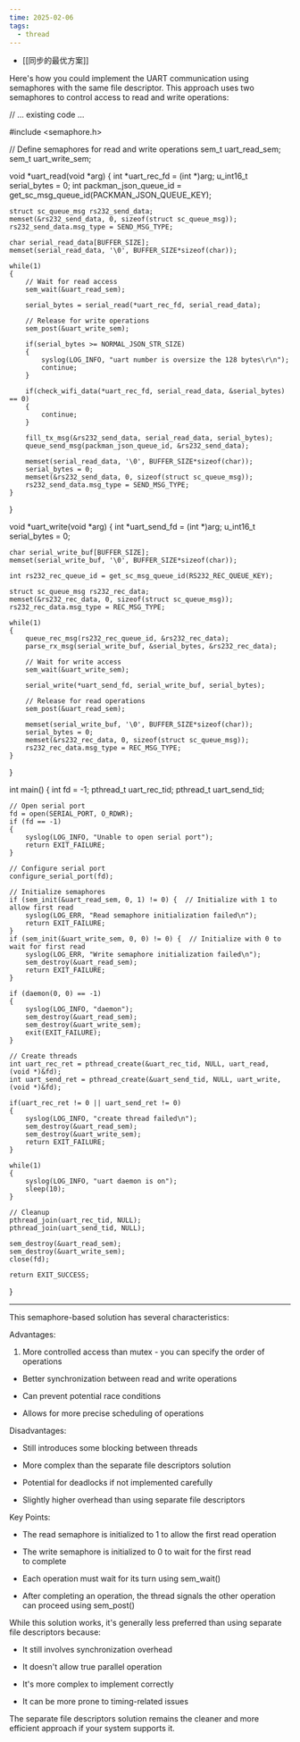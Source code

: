```yaml
---
time: 2025-02-06
tags:
  - thread
---
```

- [[同步的最优方案]]


Here's how you could implement the UART communication using semaphores with the same file descriptor. This approach uses two semaphores to control access to read and write operations:

// ... existing code ...

#include <semaphore.h>

// Define semaphores for read and write operations
sem_t uart_read_sem;
sem_t uart_write_sem;

void *uart_read(void *arg)
{
    int *uart_rec_fd = (int *)arg;
    u_int16_t serial_bytes = 0;
    int packman_json_queue_id = get_sc_msg_queue_id(PACKMAN_JSON_QUEUE_KEY);

    struct sc_queue_msg rs232_send_data;
    memset(&rs232_send_data, 0, sizeof(struct sc_queue_msg));
    rs232_send_data.msg_type = SEND_MSG_TYPE;

    char serial_read_data[BUFFER_SIZE];
    memset(serial_read_data, '\0', BUFFER_SIZE*sizeof(char));

    while(1)
    {
        // Wait for read access
        sem_wait(&uart_read_sem);
        
        serial_bytes = serial_read(*uart_rec_fd, serial_read_data);
        
        // Release for write operations
        sem_post(&uart_write_sem);

        if(serial_bytes >= NORMAL_JSON_STR_SIZE)
        {
            syslog(LOG_INFO, "uart number is oversize the 128 bytes\r\n");
            continue;
        }

        if(check_wifi_data(*uart_rec_fd, serial_read_data, &serial_bytes) == 0)
        {
            continue;
        }

        fill_tx_msg(&rs232_send_data, serial_read_data, serial_bytes);
        queue_send_msg(packman_json_queue_id, &rs232_send_data);

        memset(serial_read_data, '\0', BUFFER_SIZE*sizeof(char));
        serial_bytes = 0;
        memset(&rs232_send_data, 0, sizeof(struct sc_queue_msg));
        rs232_send_data.msg_type = SEND_MSG_TYPE;
    }
}

void *uart_write(void *arg)
{
    int *uart_send_fd = (int *)arg;
    u_int16_t serial_bytes = 0;

    char serial_write_buf[BUFFER_SIZE];
    memset(serial_write_buf, '\0', BUFFER_SIZE*sizeof(char));

    int rs232_rec_queue_id = get_sc_msg_queue_id(RS232_REC_QUEUE_KEY);

    struct sc_queue_msg rs232_rec_data;
    memset(&rs232_rec_data, 0, sizeof(struct sc_queue_msg));
    rs232_rec_data.msg_type = REC_MSG_TYPE;

    while(1)
    {
        queue_rec_msg(rs232_rec_queue_id, &rs232_rec_data);
        parse_rx_msg(serial_write_buf, &serial_bytes, &rs232_rec_data);

        // Wait for write access
        sem_wait(&uart_write_sem);
        
        serial_write(*uart_send_fd, serial_write_buf, serial_bytes);
        
        // Release for read operations
        sem_post(&uart_read_sem);

        memset(serial_write_buf, '\0', BUFFER_SIZE*sizeof(char));
        serial_bytes = 0;
        memset(&rs232_rec_data, 0, sizeof(struct sc_queue_msg));
        rs232_rec_data.msg_type = REC_MSG_TYPE;
    }
}

int main()
{
    int fd = -1;
    pthread_t uart_rec_tid;
    pthread_t uart_send_tid;

    // Open serial port
    fd = open(SERIAL_PORT, O_RDWR);
    if (fd == -1) 
    {
        syslog(LOG_INFO, "Unable to open serial port");
        return EXIT_FAILURE;
    }

    // Configure serial port
    configure_serial_port(fd);

    // Initialize semaphores
    if (sem_init(&uart_read_sem, 0, 1) != 0) {  // Initialize with 1 to allow first read
        syslog(LOG_ERR, "Read semaphore initialization failed\n");
        return EXIT_FAILURE;
    }
    if (sem_init(&uart_write_sem, 0, 0) != 0) {  // Initialize with 0 to wait for first read
        syslog(LOG_ERR, "Write semaphore initialization failed\n");
        sem_destroy(&uart_read_sem);
        return EXIT_FAILURE;
    }

    if (daemon(0, 0) == -1)
    {
        syslog(LOG_INFO, "daemon");
        sem_destroy(&uart_read_sem);
        sem_destroy(&uart_write_sem);
        exit(EXIT_FAILURE);
    }

    // Create threads
    int uart_rec_ret = pthread_create(&uart_rec_tid, NULL, uart_read, (void *)&fd);
    int uart_send_ret = pthread_create(&uart_send_tid, NULL, uart_write, (void *)&fd);

    if(uart_rec_ret != 0 || uart_send_ret != 0)
    {
        syslog(LOG_INFO, "create thread failed\n");
        sem_destroy(&uart_read_sem);
        sem_destroy(&uart_write_sem);
        return EXIT_FAILURE;
    }

    while(1)
    {
        syslog(LOG_INFO, "uart daemon is on");
        sleep(10);
    }

    // Cleanup
    pthread_join(uart_rec_tid, NULL);
    pthread_join(uart_send_tid, NULL);
    
    sem_destroy(&uart_read_sem);
    sem_destroy(&uart_write_sem);
    close(fd);

    return EXIT_SUCCESS;
}

--- 
This semaphore-based solution has several characteristics:

Advantages:

1. More controlled access than mutex - you can specify the order of operations

- Better synchronization between read and write operations

- Can prevent potential race conditions

- Allows for more precise scheduling of operations

Disadvantages:

- Still introduces some blocking between threads

- More complex than the separate file descriptors solution

- Potential for deadlocks if not implemented carefully

- Slightly higher overhead than using separate file descriptors

Key Points:

- The read semaphore is initialized to 1 to allow the first read operation

- The write semaphore is initialized to 0 to wait for the first read to complete

- Each operation must wait for its turn using sem_wait()

- After completing an operation, the thread signals the other operation can proceed using sem_post()

While this solution works, it's generally less preferred than using separate file descriptors because:

- It still involves synchronization overhead

- It doesn't allow true parallel operation

- It's more complex to implement correctly

- It can be more prone to timing-related issues

The separate file descriptors solution remains the cleaner and more efficient approach if your system supports it.
